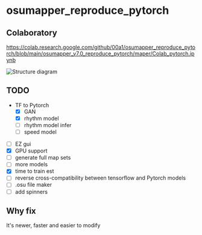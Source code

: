 # osumapper_reproduce_pytorch
 
## Colaboratory

https://colab.research.google.com/github/00a1/osumapper_reproduce_pytorch/blob/main/osumapper_v7.0_reproduce_pytorch/maper/Colab_pytorch.ipynb

![Structure diagram](https://i.imgur.com/QfImd1k.png)

## TODO

- TF to Pytorch
    - [x] GAN
    - [x] rhythm model
	- [ ] rhythm model infer
	- [ ] speed model
- [ ] EZ gui
- [x] GPU support
- [ ] generate full map sets
- [ ] more models
- [x] time to train est
- [ ] reverse cross-compatibility between tensorflow and Pytorch models
- [ ] .osu file maker
- [ ] add spinners

## Why fix

It's newer, faster and easier to modify